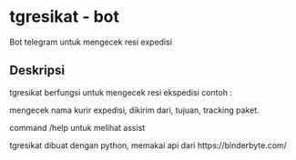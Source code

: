 # tgresikat - bot
Bot telegram untuk mengecek resi expedisi

## Deskripsi
<p>tgresikat berfungsi untuk mengecek resi ekspedisi contoh :
<p>mengecek nama kurir expedisi, dikirim dari, tujuan, tracking paket.</p>
<p>command /help untuk melihat assist</p>
<p>tgresikat dibuat dengan python, memakai api dari https://binderbyte.com/</p>
